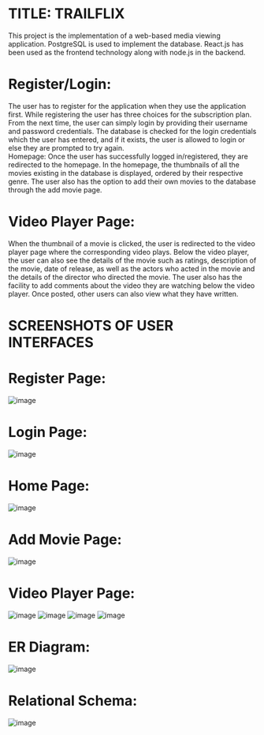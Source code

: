 # TITLE: TRAILFLIX
This project is the implementation of a web-based media viewing application. PostgreSQL is used to implement the database. React.js has been used as the frontend technology along with node.js in the backend.

# Register/Login: 
The user has to register for the application when they use the application first. While registering the user has three choices for the subscription plan. From the next time, the user can simply login by providing their username and password credentials. The database is checked for the login credentials which the user has entered, and if it exists, the user is allowed to login or else they are prompted to try again.  
Homepage:
Once the user has successfully logged in/registered, they are redirected to the homepage. In the homepage, the thumbnails of all the movies existing in the database is displayed, ordered by their respective genre. The user also has the option to add their own movies to the database through the add movie page.

# Video Player Page:

When the thumbnail of a movie is clicked, the user is redirected to the video player page where the corresponding video plays. Below the video player, the user can also see the details of the movie such as ratings, description of the movie, date of release, as well as the actors who acted in the movie and the details of the director who directed the movie. The user also has the facility to add comments about the video they are watching below the video player. Once posted, other users can also view what they have written.

# SCREENSHOTS OF USER INTERFACES

# Register Page:
 
![image](https://user-images.githubusercontent.com/75623259/217014612-65865626-0b80-46b4-90d1-5903c4425c56.png)


# Login Page:
 ![image](https://user-images.githubusercontent.com/75623259/217014651-b039ecd5-5c92-4a49-a558-2b1c6cc328f2.png)


# Home Page:
![image](https://user-images.githubusercontent.com/75623259/217014686-4641beef-4cc5-49e3-b823-7841ad8a6538.png)

 


# Add Movie Page:
![image](https://user-images.githubusercontent.com/75623259/217014711-a33ae1d9-5f98-40f3-abb7-ede19569d985.png)

 

# Video Player Page:
 
![image](https://user-images.githubusercontent.com/75623259/217014765-1438a80a-11b2-4e4d-a994-28e438afa741.png)
![image](https://user-images.githubusercontent.com/75623259/217014827-f8946156-ea17-4b6a-a48d-322691ae0d42.png)
![image](https://user-images.githubusercontent.com/75623259/217014873-62496078-df68-4ffc-a5f4-89408648c021.png)
![image](https://user-images.githubusercontent.com/75623259/217014906-796254de-60d0-4544-8e6d-dd69408fb87e.png)

# ER Diagram:
![image](https://user-images.githubusercontent.com/75623259/217014991-9718b81b-520a-4409-84fa-5758cfdf2460.png)

# Relational Schema:
![image](https://user-images.githubusercontent.com/75623259/217015026-45b318b6-7944-4abc-bf98-be48a9c9c14f.png)
